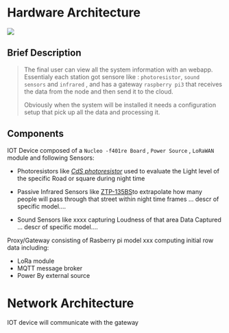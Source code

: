 

# Hardware Architecture

![](https://github.com/nardoz-dev/projectName/blob/main/docs/1stdelivery/pictures/IoTDiagram.png)

## Brief Description
  > The final user can view all the system information with an webapp. Essentialy each station got sensore like : `photoresistor`, `sound sensors` and `infrared` , and has a gateway `raspberry pi3` that receives the data from the node and then send it to the cloud. 
  >
  >Obviously when the system will be installed it needs a configuration setup that pick up all the data and processing it.


## Components

IOT Device composed of a `Nucleo -f401re Board` , `Power Source` , `LoRaWAN` module and following Sensors:
- Photoresistors like [*CdS photoresistor*](https://www.adafruit.com/product/161) used to evaluate the Light level of the specific Road or square during night time

- Passive Infrared Sensors like [ZTP-135BS](https://www.mouser.it/ProductDetail/Amphenol-Advanced-Sensors/ZTP-135BS?qs=w0nOqLG47DjVzY%252BqattwWw%3D%3D)to extrapolate how many people will pass through that street within night time frames
... descr of specific model....
- Sound Sensors like xxxx capturing Loudness of that area Data Captured 
... descr of specific model....

Proxy/Gateway consisting of Rasberry pi model xxx computing initial row data including:
  - LoRa module 
  - MQTT message broker 
  - Power By external source 


# Network Architecture

IOT device will communicate with the gateway 

